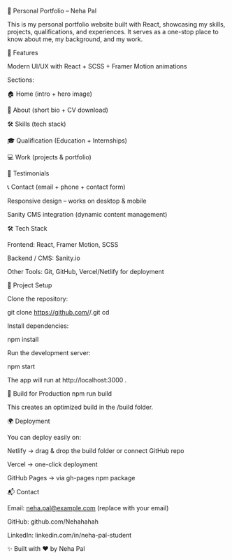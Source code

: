 🚀 Personal Portfolio – Neha Pal

This is my personal portfolio website built with React, showcasing my skills, projects, qualifications, and experiences.
It serves as a one-stop place to know about me, my background, and my work.

🌟 Features

Modern UI/UX with React + SCSS + Framer Motion animations

Sections:

🏠 Home (intro + hero image)

🙋 About (short bio + CV download)

🛠 Skills (tech stack)

🎓 Qualification (Education + Internships)

💻 Work (projects & portfolio)

💬 Testimonials

📞 Contact (email + phone + contact form)

Responsive design – works on desktop & mobile

Sanity CMS integration (dynamic content management)

🛠 Tech Stack

Frontend: React, Framer Motion, SCSS

Backend / CMS: Sanity.io

Other Tools: Git, GitHub, Vercel/Netlify for deployment

📂 Project Setup

Clone the repository:

git clone https://github.com/<your-username>/<your-repo>.git
cd <your-repo>


Install dependencies:

npm install


Run the development server:

npm start


The app will run at http://localhost:3000
.

🚀 Build for Production
npm run build


This creates an optimized build in the /build folder.

🌍 Deployment

You can deploy easily on:

Netlify → drag & drop the build folder or connect GitHub repo

Vercel → one-click deployment

GitHub Pages → via gh-pages npm package


📬 Contact

Email: neha.pal@example.com
 (replace with your email)

GitHub: github.com/Nehahahah

LinkedIn: linkedin.com/in/neha-pal-student

✨ Built with ❤️ by Neha Pal